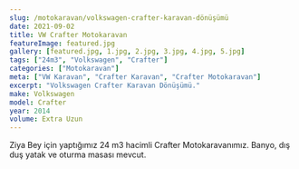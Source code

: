 ```yaml
---
slug: /motokaravan/volkswagen-crafter-karavan-dönüşümü
date: 2021-09-02
title: VW Crafter Motokaravan
featureImage: featured.jpg
gallery: [featured.jpg, 1.jpg, 2.jpg, 3.jpg, 4.jpg, 5.jpg]
tags: ["24m3", "Volkswagen", "Crafter"]
categories: ["Motokaravan"]
meta: ["VW Karavan", "Crafter Karavan", "Crafter Motokaravan"]
excerpt: "Volkswagen Crafter Karavan Dönüşümü."
make: Volkswagen
model: Crafter
year: 2014
volume: Extra Uzun
---
```

Ziya Bey için yaptığımız 24 m3 hacimli Crafter Motokaravanımız. Banyo, dış duş yatak ve oturma masası mevcut. 